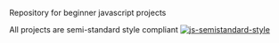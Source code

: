 Repository for beginner javascript projects

All projects are semi-standard style compliant
[![js-semistandard-style](https://raw.githubusercontent.com/standard/semistandard/master/badge.svg)](https://github.com/standard/semistandard)
